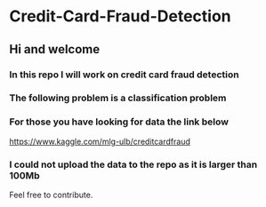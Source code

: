 # Credit-Card-Fraud-Detection
## Hi and welcome
### In this repo I will work on credit card fraud detection 
### The following problem is a classification problem

### For those you have looking for data the link below
https://www.kaggle.com/mlg-ulb/creditcardfraud
### I could not upload the data to the repo as it is larger than 100Mb

Feel free to contribute.

